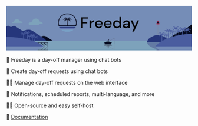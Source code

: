 ![Freeday banner](https://github.com/freeday-app/.github/blob/master/assets/banner.png)

🌴 Freeday is a day-off manager using chat bots

🤖 Create day-off requests using chat bots

👩‍💼 Manage day-off requests on the web interface

🎉 Notifications, scheduled reports, multi-language, and more

🧑‍🔧 Open-source and easy self-host

📖 [Documentation](https://freeday-app.github.io/freeday-doc/)
